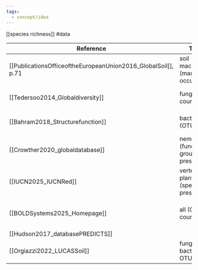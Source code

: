 ```yaml
---
tags:
  - concept/idea
---
```

[[species richness]]
#data

| Reference                        | Taxon                                  | Geography | data        | Used in                                                              | Comment                                    |
| -------------------------------- | -------------------------------------- | --------- | ----------- | -------------------------------------------------------------------- | ------------------------------------------ |
| [[PublicationsOfficeoftheEuropeanUnion2016_GlobalSoil]], p.71 | soil macrofauna (macrogroup occurence) | global    | 0.5° raster | [[Cameron2019_Globalmismatches]]                                     | not species but macrogroup                 |
| [[Tedersoo2014_Globaldiversity]] | fungi (OTU count)                      | global    | 0.3° raster | [[Cameron2019_Globalmismatches]]                                     | [[operational taxonomic unit\|OTU]]        |
| [[Bahram2018_Structurefunction]] | bacteria (OTU count)                   | global    | 0.5° raster | [[Cameron2019_Globalmismatches]]                                     | [[operational taxonomic unit\|OTU]]        |
| [[Crowther2020_globaldatabase]]  | nematode (functional group presence)   | global    | points      | [[VanDenHoogen2019_Soilnematode]], [[Burg2025_nematode_exploration]] | not species but functional group           |
| [[IUCN2025_IUCNRed]]             | vertebrates, plants (specie presence)  | global    | shp         | [[Scherer2023_BiodiversityImpact]] and many others                   | gives location, vulnerability              |
| [[BOLDSystems2025_Homepage]]     | all (OTU count)                        | global    | points      | [[Jabot2025_Usemassive]]                                             | [[operational taxonomic unit\|OTU]] (bins) |
| [[Hudson2017_databasePREDICTS]]  |                                        |           |             |                                                                      | [[PREDICTS]]                               |
| [[Orgiazzi2022_LUCASSoil]]       | fungi, bacteria OTU                    | europe    | points      |                                                                      |                                            |
